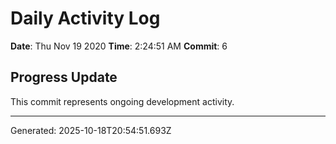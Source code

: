 # Daily Activity Log

**Date**: Thu Nov 19 2020
**Time**: 2:24:51 AM
**Commit**: 6

## Progress Update

This commit represents ongoing development activity.

---
Generated: 2025-10-18T20:54:51.693Z
